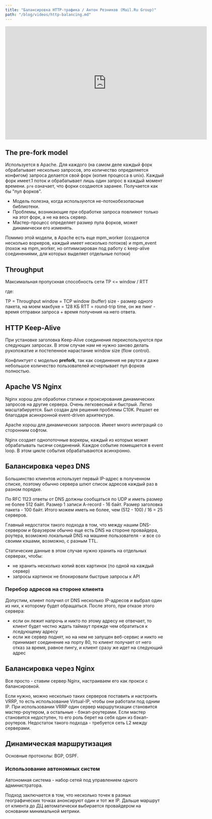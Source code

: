 ```yaml
---
title: "Балансировка HTTP-трафика / Антон Резников (Mail.Ru Group)"
path: "/blog/videos/http-balancing.md"
---
```


<iframe width="640" height="360" src="https://www.youtube.com/embed/_ZbwXm8-VsE" frameborder="0" allow="autoplay; encrypted-media" allowfullscreen></iframe>


## The pre-fork model

Используется в Apache. Для каждого (на самом деле каждый форк обрабатывает несколько запросов, это количество определяется конфигом) запроса делается свой форк (копия процесса в unix). Каждый форк имеет.1 поток и обрабатывает лишь один запрос в каждый момент времени. `pre` означает, что форки создаются заранее. Получается как бы "пул форков".

+ Модель полезна, когда используются не-потокобезопасные библиотеки. 
+ Проблемы, возникающие при обработке запроса повлияют только на этот форк, а не на весь сервер. 
+ Мастер-процесс определяет размер пула форков, может динамически его изменять.

Помимо этой модели, в Apache есть еще mpm_worker (создаются несколько воркеров, каждый имеет несколько потоков) и mpm_event (похож на mpm_worker, но оптимизирован под работу с keep-alive соединениями, для которых выделяет отдельные потоки)

## Throughput

Максимальная пропускная способность сети TP <= window / RTT

где:

TP = Throughput
window = TCP window (buffer) size - размер одного пакета, на моем макбуке = 128 КБ
RTT = round-trip time, он же пинг - время отправки запроса + время получения на него ответа.

## HTTP Keep-Alive

При установке заголовка Keep-Alive соединения переиспользуются при следующих запросах. В этом случае нам не нужно заново делать рукопожатие и постепенное нарастание window size (flow control).

Конфликтует с моделью **prefork**, так как соединения не рвутся и даже небольшое количество пользователей исчерпывает пул форков полностью. 

## Apache VS Nginx

Nginx хорош для обработки статики и проксирования динамических запросов на другие сервера. Очень легковесный и быстрый. Легко масштабируется. Был создан для решения проблемы C10K. Решает ее благодаря асинхронной event-driven архитектуре. 

Apache хорош для динамических запросов. Имеет много интеграций со сторонним софтом. 

Nginx создает однопоточные воркеры, каждый из которых может обрабатывать тысячи соединений. Каждое событие помещается в event loop. В этом цикле события обрабатываются асинхронно. 

## Балансировка через DNS

Большинство клиентов использует первый IP-адрес в полученном списке, поэтому обычно сервера шлют список адресов каждый раз в разном порядке.

По RFC 1123 ответы от DNS должны сообщаться по UDP и иметь размер не более 512 байт.
Размер 1 записи A-record - 16 байт.
Размер заголовка пакета - 100 байт.
Итого можем иметь не более, чем (512 - 100) / 16 = 25 серверов.

Главный недостаток такого подхода в том, что между нашим DNS-сервером и браузером обычно еще есть DNS на стороне провайдера, роутера, возможно локальный DNS на машине пользователя - и все со своими кэшами, возможно, с разным TTL.

Статические данные в этом случае нужно хранить на отдельных серверах, чтобы:
- не хранить несколько копий всех картинок (по одной на каждый сервер)
- запросы картинок не блокировали быстрые запросы к API

### Перебор адресов на стороне клиента

Допустим, клиент получил от DNS несколько IP-адресов и выбрал один из них, к которому будет обращаться. После этого, при отказе этого сервера:
- если он лежит напрочь и никто по этому адресу не отвечает, то клиент будет честно ждать таймаут прежде чем обратиться к лседующему адресу
- если же сервер поднят, но на нем не запущен веб-сервис и никто не принимает соединение на порту 80, то клиент получает от него отказ за время, равное пингу, и клиент сразу же идет на следующий адрес

## Балансировка через Nginx

Все просто - ставим сервер Nginx, настраиваем его как прокси с балансировкой. 

Если нужно, можно несколько таких серверов поставить и настроить VRRP, то есть использование Virtual-IP, чтобы они работали под одним IP. При использовании VRRP один сервер маршрутизации становится мастер-роутером, а остальные - бэкап-роутерами. Если мастер становится недоступен, то его роль берет на себя один из бэкап-роутеров. Недостаток такого подхода - требуется сеть L2 между серверами.

## Динамическая маршрутизация

Основные протоколы: BGP, OSPF.

### Использование автономных систем

Автономная система - набор сетей под управлением одного администратора.

Подход заключается в том, что несколько точек в разных географических точках анонсируют один и тот же IP. Дальше маршрут от клиента до ДЦ автоматически выбирается провайдером на основании минимальной метрики. 